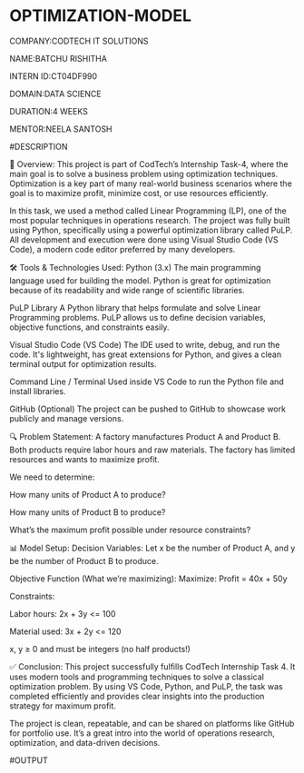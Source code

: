 # OPTIMIZATION-MODEL

COMPANY:CODTECH IT SOLUTIONS

NAME:BATCHU RISHITHA

INTERN ID:CT04DF990

DOMAIN:DATA SCIENCE

DURATION:4 WEEKS

MENTOR:NEELA SANTOSH

#DESCRIPTION 

📌 Overview: This project is part of CodTech’s Internship Task-4, where the main goal is to solve a business problem using optimization techniques. Optimization is a key part of many real-world business scenarios where the goal is to maximize profit, minimize cost, or use resources efficiently.

In this task, we used a method called Linear Programming (LP), one of the most popular techniques in operations research. The project was fully built using Python, specifically using a powerful optimization library called PuLP. All development and execution were done using Visual Studio Code (VS Code), a modern code editor preferred by many developers.

🛠 Tools & Technologies Used: Python (3.x) The main programming language used for building the model. Python is great for optimization because of its readability and wide range of scientific libraries.

PuLP Library A Python library that helps formulate and solve Linear Programming problems. PuLP allows us to define decision variables, objective functions, and constraints easily.

Visual Studio Code (VS Code) The IDE used to write, debug, and run the code. It's lightweight, has great extensions for Python, and gives a clean terminal output for optimization results.

Command Line / Terminal Used inside VS Code to run the Python file and install libraries.

GitHub (Optional) The project can be pushed to GitHub to showcase work publicly and manage versions.

🔍 Problem Statement: A factory manufactures Product A and Product B. Both products require labor hours and raw materials. The factory has limited resources and wants to maximize profit.

We need to determine:

How many units of Product A to produce?

How many units of Product B to produce?

What’s the maximum profit possible under resource constraints?

📊 Model Setup: Decision Variables: Let x be the number of Product A, and y be the number of Product B to produce.

Objective Function (What we’re maximizing): Maximize: Profit = 40x + 50y

Constraints:

Labor hours: 2x + 3y <= 100

Material used: 3x + 2y <= 120

x, y ≥ 0 and must be integers (no half products!)

✅ Conclusion: This project successfully fulfills CodTech Internship Task 4. It uses modern tools and programming techniques to solve a classical optimization problem. By using VS Code, Python, and PuLP, the task was completed efficiently and provides clear insights into the production strategy for maximum profit.

The project is clean, repeatable, and can be shared on platforms like GitHub for portfolio use. It’s a great intro into the world of operations research, optimization, and data-driven decisions.

#OUTPUT

